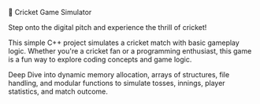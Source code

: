 🏏 Cricket Game Simulator

Step onto the digital pitch and experience the thrill of cricket!

This simple C++ project simulates a cricket match with basic gameplay logic. Whether you're a cricket fan or a programming enthusiast, this game is a fun way to explore coding concepts and game logic.

Deep Dive into  dynamic memory allocation, arrays of structures, file handling, and modular functions to simulate tosses, innings, player statistics, and match outcome.
